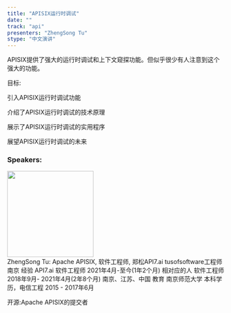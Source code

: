 ```yaml
---
title: "APISIX运行时调试"
date: "" 
track: "api"
presenters: "ZhengSong Tu"
stype: "中文演讲"
---
```

APISIX提供了强大的运行时调试和上下文窥探功能。但似乎很少有人注意到这个强大的功能。

目标:

引入APISIX运行时调试功能

介绍了APISIX运行时调试的技术原理

展示了APISIX运行时调试的实用程序

展望APISIX运行时调试的未来
 ### Speakers: 
 <img src="images/speaker/1032.png" width="200" /><br>ZhengSong Tu: Apache APISIX, 软件工程师, 郑松API7.ai tusofsoftware工程师
南京
经验
API7.ai
软件工程师
2021年4月-至今(1年2个月)
相对应的人
软件工程师
2018年9月- 2021年4月(2年8个月)
南京、江苏、中国
教育
南京师范大学
本科学历，电信工程
2015 - 2017年6月

开源:Apache APISIX的提交者

 